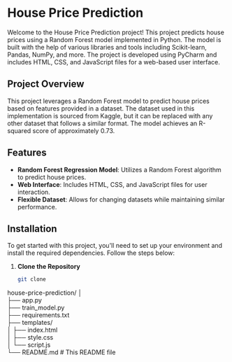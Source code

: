 # House Price Prediction

Welcome to the House Price Prediction project! This project predicts house prices using a Random Forest model implemented in Python. The model is built with the help of various libraries and tools including Scikit-learn, Pandas, NumPy, and more. The project is developed using PyCharm and includes HTML, CSS, and JavaScript files for a web-based user interface.

## Project Overview

This project leverages a Random Forest model to predict house prices based on features provided in a dataset. The dataset used in this implementation is sourced from Kaggle, but it can be replaced with any other dataset that follows a similar format. The model achieves an R-squared score of approximately 0.73.

## Features

- **Random Forest Regression Model**: Utilizes a Random Forest algorithm to predict house prices.
- **Web Interface**: Includes HTML, CSS, and JavaScript files for user interaction.
- **Flexible Dataset**: Allows for changing datasets while maintaining similar performance.

## Installation

To get started with this project, you'll need to set up your environment and install the required dependencies. Follow the steps below:

1. **Clone the Repository**

   ```bash
   git clone
   
house-price-prediction/
│  
├── app.py                       
├── train_model.py              
├── requirements.txt            
├── templates/                   
│   ├── index.html  
│   ├── style.css  
│   └── script.js  
└── README.md                    # This README file
